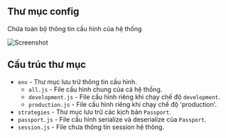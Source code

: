 ## Thư mục config
Chứa toàn bộ thông tin cấu hình của hệ thống

![Screenshot](img/config.png)

## Cấu trúc thư mục
* `env` - Thư mục lưu trữ thông tin cấu hình.
    * `all.js` - File cấu hình chung của cả hệ thống.
    * `development.js` - File cấu hình riêng khi chạy chế độ `development`.
    * `production.js` - File cấu hình riêng khi chạy chế độ 'production'.
* `strategies` - Thư mục lưu trữ các kịch bản `Passport`.
* `passport.js` - File cấu hình serialize và deserialize của `Passport`.
* `session.js` - File chưa thông tin session hệ thông.



